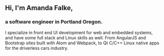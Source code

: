 ## Hi, I'm Amanda Falke,
### a software engineer in Portland Oregon.

I specialize in front end UI development for web and embedded systems, and have
some full stack and Linux skills as well. From AngularJS and Bootstrap sites
built with Atom and Webpack, to Qt C/C++ Linux native apps for the driverless
cars industry.
